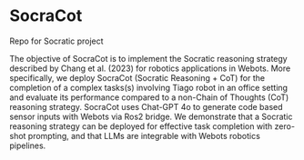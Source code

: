 # SocraCot
Repo for Socratic project

The objective of SocraCot is to implement the Socratic reasoning strategy described by Chang et al. (2023) for robotics applications in Webots. More specifically, we deploy SocraCot (Socratic Reasoning + CoT) for the completion of a complex tasks(s) involving Tiago robot in an office setting and evaluate its performance compared to a non-Chain of Thoughts (CoT) reasoning strategy. SocraCot uses Chat-GPT 4o to generate code based sensor inputs with Webots via Ros2 bridge. We demonstrate that a Socratic reasoning strategy can be deployed for effective task completion with zero-shot prompting, and that LLMs are integrable with Webots robotics pipelines. 
